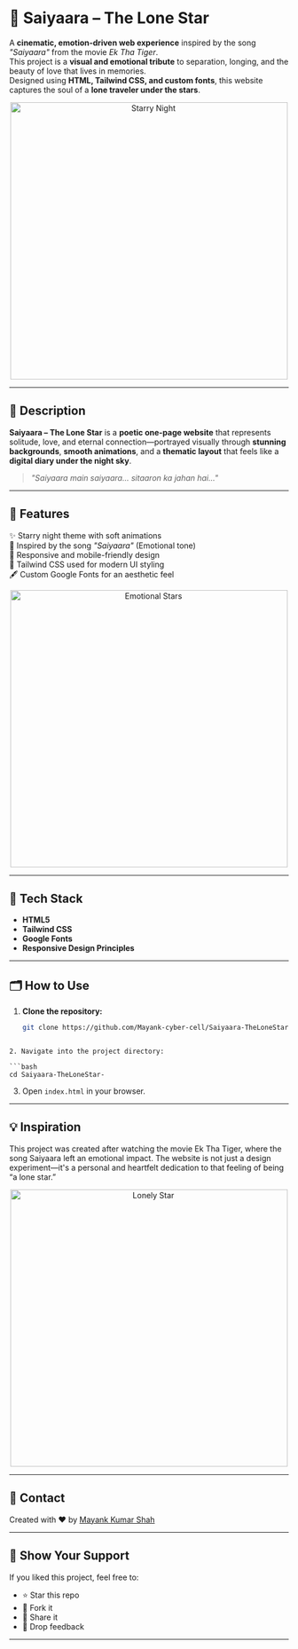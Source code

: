 # 🌌 Saiyaara – The Lone Star

A **cinematic, emotion-driven web experience** inspired by the song *"Saiyaara"* from the movie *Ek Tha Tiger*.  
This project is a **visual and emotional tribute** to separation, longing, and the beauty of love that lives in memories.  
Designed using **HTML, Tailwind CSS, and custom fonts**, this website captures the soul of a **lone traveler under the stars**.

<p align="center">
  <img src="https://media.giphy.com/media/xT9IgvEZg8zJ6sRWhW/giphy.gif" width="500" alt="Starry Night">
</p>

---

## 📅 Description

**Saiyaara – The Lone Star** is a **poetic one-page website** that represents solitude, love, and eternal connection—portrayed visually through **stunning backgrounds**, **smooth animations**, and a **thematic layout** that feels like a **digital diary under the night sky**.

> *"Saiyaara main saiyaara... sitaaron ka jahan hai..."*  

---

## 🚀 Features

✨ Starry night theme with soft animations  
🎵 Inspired by the song *"Saiyaara"* (Emotional tone)  
📱 Responsive and mobile-friendly design  
🎨 Tailwind CSS used for modern UI styling  
🖋️ Custom Google Fonts for an aesthetic feel  

<p align="center">
  <img src="https://media.giphy.com/media/l4HodBpDmoMA5p9bG/giphy.gif" width="500" alt="Emotional Stars">
</p>

---

## 🔧 Tech Stack

- **HTML5**  
- **Tailwind CSS**  
- **Google Fonts**  
- **Responsive Design Principles**

---

## 🗂️ How to Use

1. **Clone the repository:**
   ```bash
   git clone https://github.com/Mayank-cyber-cell/Saiyaara-TheLoneStar-.git

```

2. Navigate into the project directory:

```bash
cd Saiyaara-TheLoneStar-
```

3. Open `index.html` in your browser.

---

## 💡 Inspiration

This project was created after watching the movie Ek Tha Tiger, where the song Saiyaara left an emotional impact.
The website is not just a design experiment—it's a personal and heartfelt dedication to that feeling of being “a lone star.”

<p align="center"> <img src="https://media.giphy.com/media/3o6ZsYm5P38OUhAjVe/giphy.gif" width="500" alt="Lonely Star"> </p>

---


## 📩 Contact

Created with ❤️ by [Mayank Kumar Shah](https://github.com/Mayank-cyber-cell)

---

## 🌟 Show Your Support

If you liked this project, feel free to:

* ⭐ Star this repo
* 🍛 Fork it
* 🙌 Share it
* 🤍 Drop feedback

---
